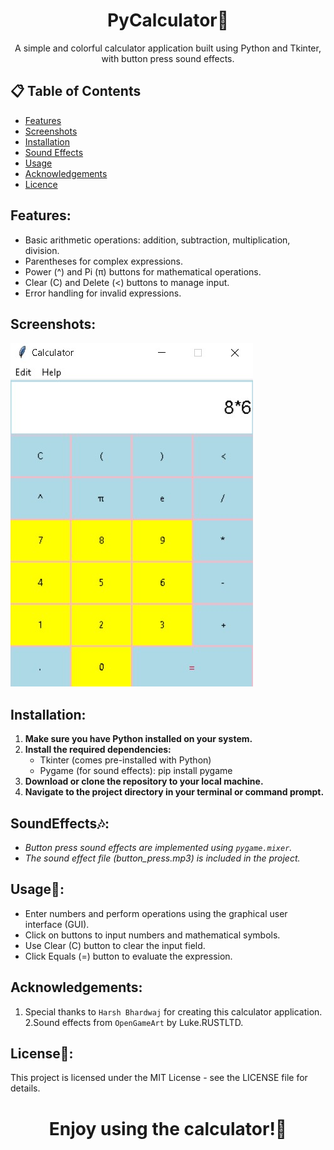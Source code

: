 <h1 align="center">PyCalculator🧮 </h1>

<p style="text-align: center;">A simple and colorful calculator application built using Python and Tkinter, with button press sound effects.</p>

## 📋 Table of Contents
- [Features](#features)
- [Screenshots](#Screenshots)
- [Installation](#Installation)
- [Sound Effects](#SoundEffects)
- [Usage](#Usage)
- [Acknowledgements](#acknowledgements)
- [Licence](#Licence)

## Features:

- Basic arithmetic operations: addition, subtraction, multiplication, division.
- Parentheses for complex expressions.
- Power (^) and Pi (π) buttons for mathematical operations.
- Clear (C) and Delete (<) buttons to manage input.
- Error handling for invalid expressions.

## Screenshots:
![Application Demo](output1.jpg)

## Installation:

1. **Make sure you have Python installed on your system.**
2. **Install the required dependencies:**
     - Tkinter (comes pre-installed with Python)
     - Pygame (for sound effects): pip install pygame
3. **Download or clone the repository to your local machine.**
4. **Navigate to the project directory in your terminal or command prompt.**

## SoundEffects🎶:

- *Button press sound effects are implemented using `pygame.mixer`.*
- *The sound effect file (button_press.mp3) is included in the project.*

## Usage📜:

 - Enter numbers and perform operations using the graphical user interface (GUI).
 - Click on buttons to input numbers and mathematical symbols.
 - Use Clear (C) button to clear the input field.
 - Click Equals (=) button to evaluate the expression.

## Acknowledgements:

 1. Special thanks to `Harsh Bhardwaj` for creating this calculator application.
 2.Sound effects from ```OpenGameArt``` by Luke.RUSTLTD.

## License📝:

This project is licensed under the MIT License - see the LICENSE file for details.

<h1 align="center">Enjoy using the calculator!🎉</h1>
